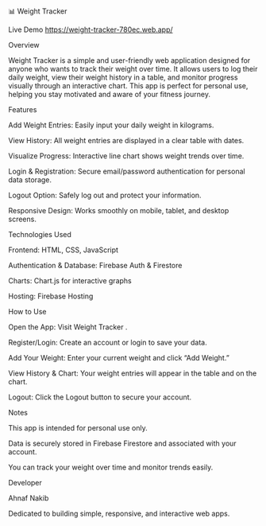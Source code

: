 📊 Weight Tracker

Live Demo https://weight-tracker-780ec.web.app/

Overview

Weight Tracker is a simple and user-friendly web application designed for anyone who wants to track their weight over time. It allows users to log their daily weight, view their weight history in a table, and monitor progress visually through an interactive chart. This app is perfect for personal use, helping you stay motivated and aware of your fitness journey.

Features

Add Weight Entries: Easily input your daily weight in kilograms.

View History: All weight entries are displayed in a clear table with dates.

Visualize Progress: Interactive line chart shows weight trends over time.

Login & Registration: Secure email/password authentication for personal data storage.

Logout Option: Safely log out and protect your information.

Responsive Design: Works smoothly on mobile, tablet, and desktop screens.

Technologies Used

Frontend: HTML, CSS, JavaScript

Authentication & Database: Firebase Auth & Firestore

Charts: Chart.js for interactive graphs

Hosting: Firebase Hosting

How to Use

Open the App: Visit Weight Tracker
.

Register/Login: Create an account or login to save your data.

Add Your Weight: Enter your current weight and click “Add Weight.”

View History & Chart: Your weight entries will appear in the table and on the chart.

Logout: Click the Logout button to secure your account.

Notes

This app is intended for personal use only.

Data is securely stored in Firebase Firestore and associated with your account.

You can track your weight over time and monitor trends easily.

Developer

Ahnaf Nakib 

Dedicated to building simple, responsive, and interactive web apps.
